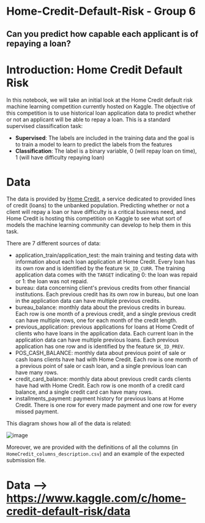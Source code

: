 # Home-Credit-Default-Risk - Group 6

## Can you predict how capable each applicant is of repaying a loan?

# Introduction: Home Credit Default Risk

In this notebook, we will take an initial look at the Home Credit default risk machine learning competition currently hosted on Kaggle. The
objective of this competition is to use historical loan application data to predict whether or not an applicant will be able to repay a
loan. This is a standard supervised classification task:

* __Supervised__: The labels are included in the training data and the goal is to train a model to learn to predict the labels from the features
* __Classification__: The label is a binary variable, 0 (will repay loan on time), 1 (will have difficulty repaying loan)

# Data

The data is provided by [Home Credit](http://www.homecredit.net/about-us.aspx), a service dedicated to provided lines of credit (loans) to 
the unbanked population. Predicting whether or not a client will repay a loan or have difficulty is a critical business need, and Home
Credit is hosting this competition on Kaggle to see what sort of models the machine learning community can develop to help them in this
task. 

There are 7 different sources of data:

* application_train/application_test: the main training and testing data with information about each loan application at Home Credit. Every loan has its own row and is identified by the feature `SK_ID_CURR`. The training application data comes with the `TARGET` indicating 0: the loan was repaid or 1: the loan was not repaid. 
* bureau: data concerning client's previous credits from other financial institutions. Each previous credit has its own row in bureau, but one loan in the application data can have multiple previous credits.
* bureau_balance: monthly data about the previous credits in bureau. Each row is one month of a previous credit, and a single previous credit can have multiple rows, one for each month of the credit length. 
* previous_application: previous applications for loans at Home Credit of clients who have loans in the application data. Each current loan in the application data can have multiple previous loans. Each previous application has one row and is identified by the feature `SK_ID_PREV`. 
* POS_CASH_BALANCE: monthly data about previous point of sale or cash loans clients have had with Home Credit. Each row is one month of a previous point of sale or cash loan, and a single previous loan can have many rows.
* credit_card_balance: monthly data about previous credit cards clients have had with Home Credit. Each row is one month of a credit card balance, and a single credit card can have many rows.
* installments_payment: payment history for previous loans at Home Credit. There is one row for every made payment and one row for every missed payment. 

This diagram shows how all of the data is related:

![image](https://storage.googleapis.com/kaggle-media/competitions/home-credit/home_credit.png)

Moreover, we are provided with the definitions of all the columns (in `HomeCredit_columns_description.csv`) and an example of the expected submission file. 

# Data --> https://www.kaggle.com/c/home-credit-default-risk/data
